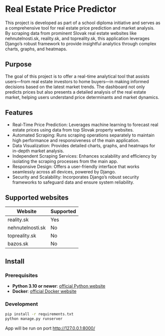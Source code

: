 # Real Estate Price Predictor

This project is developed as part of a school diploma initiative and serves as a comprehensive tool for real estate price prediction and market analysis. By scraping data from prominent Slovak real estate websites like nehnutelnosti.sk, reality.sk, and topreality.sk, this application leverages Django’s robust framework to provide insightful analytics through complex charts, graphs, and heatmaps.

## Purpose 

The goal of this project is to offer a real-time analytical tool that assists users—from real estate investors to home buyers—in making informed decisions based on the latest market trends. The dashboard not only predicts prices but also presents a detailed analysis of the real estate market, helping users understand price determinants and market dynamics.


## Features

- Real-Time Price Prediction: Leverages machine learning to forecast real estate prices using data from top Slovak property websites.
- Automated Scraping: Runs scraping operations separately to maintain high performance and responsiveness of the main application.
- Data Visualization: Provides detailed charts, graphs, and heatmaps for in-depth market analysis.
- Independent Scraping Services: Enhances scalability and efficiency by isolating the scraping processes from the main app.
- Responsive Design: Offers a user-friendly interface that works seamlessly across all devices, powered by Django.
- Security and Scalability: Incorporates Django’s robust security frameworks to safeguard data and ensure system reliability.

## Supported websites

| Website           | Supported |
|-------------------|-----------|
| reality.sk        | Yes       |
| nehnutelnosti.sk  | No        |
| topreality.sk     | No        |
| bazos.sk          | No        |

## Install

### Prerequisites

- **Python 3.10 or newer**: [official Python website](https://www.python.org/downloads/)
- **Docker**: [official Docker website](https://www.docker.com/products/docker-desktop/)

### Development

```cmd
pip install -r requirements.txt
python manage.py runserver
```

App will be run on port http://127.0.0.1:8000/


